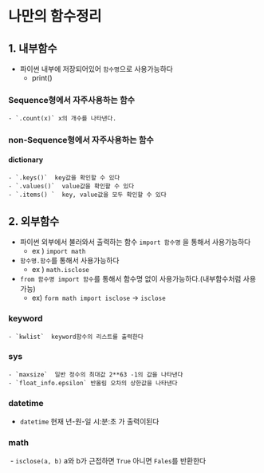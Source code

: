 # 나만의 함수정리

## 1. 내부함수

 - 파이썬 내부에 저장되어있어 `함수명`으로 사용가능하다
   	- print()

### Sequence형에서 자주사용하는 함수

	- `.count(x)` x의 개수를 나타낸다. 

### non-Sequence형에서 자주사용하는 함수

#### dictionary

	- `.keys()`  key값을 확인할 수 있다
	- `.values()`  value값을 확인할 수 있다
	- `.items() `  key, value값을 모두 확인할 수 있다

## 2. 외부함수

 - 파이썬 외부에서 불러와서 출력하는 함수 `import 함수명` 을 통해서 사용가능하다 
   	- ex ) `import math`
 - `함수명.함수`를 통해서 사용가능하다
   	- ex ) `math.isclose`
 - `from 함수명 import 함수`를 통해서 함수명 없이 사용가능하다.(내부함수처럼 사용가능)
   	- ex) `form math import isclose` -> `isclose`

### keyword

	- `kwlist`  keyword함수의 리스트를 출력한다

### sys

	- `maxsize`  일반 정수의 최대값 2**63 -1의 값을 나타낸다
	- `float_info.epsilon` 반올림 오차의 상한값을 나타낸다

### datetime

 - `datetime` 현재 년-원-일 시:분:초 가 출력이된다

### math

​	- `isclose(a, b)` a와 b가 근접하면 `True` 아니면 `Fales`를 반환한다



